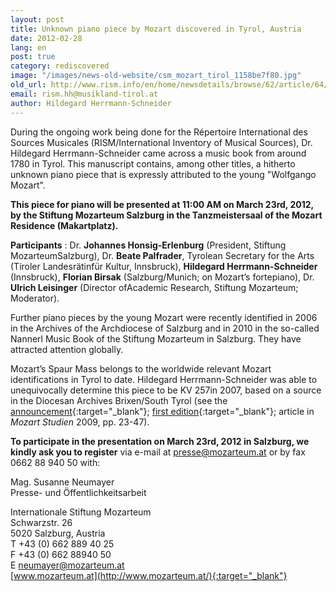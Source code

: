 ```yaml
---
layout: post
title: Unknown piano piece by Mozart discovered in Tyrol, Austria
date: 2012-02-28
lang: en
post: true
category: rediscovered
image: "/images/news-old-website/csm_mozart_tirol_1158be7f80.jpg"
old_url: http://www.rism.info/en/home/newsdetails/browse/62/article/64/unknown-piano-piece-by-mozart-discovered-in-tyrol-austria.html
email: rism.hh@musikland-tirol.at
author: Hildegard Herrmann-Schneider
---
```


During the ongoing work being done for the Répertoire International des Sources Musicales (RISM/International Inventory of Musical Sources), Dr. Hildegard Herrmann-Schneider came across a music book from around 1780 in Tyrol. This manuscript contains, among other titles, a hitherto unknown piano piece that is expressly attributed to the young "Wolfgango Mozart".

**This piece for piano will be presented at 11:00 AM on March 23rd, 2012, by the Stiftung Mozarteum Salzburg in the Tanzmeistersaal of the Mozart Residence (Makartplatz).**  

**Participants** : Dr. **Johannes Honsig-Erlenburg** (President, Stiftung MozarteumSalzburg), Dr. **Beate Palfrader**, Tyrolean Secretary for the Arts (Tiroler Landesrätinfür Kultur, Innsbruck), **Hildegard Herrmann-Schneider** (Innsbruck), **Florian Birsak** (Salzburg/Munich; on Mozart’s fortepiano), Dr. **Ulrich Leisinger** (Director ofAcademic Research, Stiftung Mozarteum; Moderator).

Further piano pieces by the young Mozart were recently identified in 2006 in the Archives of the Archdiocese of Salzburg and in 2010 in the so-called Nannerl Music Book of the Stiftung Mozarteum in Salzburg. They have attracted attention globally.

Mozart’s Spaur Mass belongs to the worldwide relevant Mozart identifications in Tyrol to date. Hildegard Herrmann-Schneider was able to unequivocally determine this piece to be KV 257in 2007, based on a source in the Diocesan Archives Brixen/South Tyrol (see the [announcement](http://forschung.musikland-tirol.at/content/unbekanntesklavierstueck/){:target="_blank"}; [first edition](http://www.musikland-tirol.at/html/html/musikedition/mozartwa.html){:target="_blank"}; article in _Mozart Studien_ 2009, pp. 23-47).

**To participate in the presentation on March 23rd, 2012 in Salzburg, we kindly ask you to register** via e-mail at presse@mozarteum.at or by fax 0662 88 940 50 with:

Mag. Susanne Neumayer  
Presse- und Öffentlichkeitsarbeit  

Internationale Stiftung Mozarteum  
Schwarzstr. 26  
5020 Salzburg, Austria  
T +43 (0) 662 889 40 25  
F +43 (0) 662 88940 50  
E [neumayer@mozarteum.at](mailto:neumayer@mozarteum.at)  
[www.mozarteum.at](http://www.mozarteum.at/){:target="_blank"}
